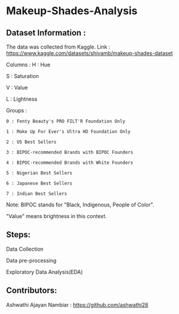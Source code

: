 # Makeup-Shades-Analysis

## Dataset Information :
The data was collected from Kaggle. Link : https://www.kaggle.com/datasets/shivamb/makeup-shades-dataset

Columns :
H : Hue

S : Saturation

V : Value

L : Lightness

Groups :

    0 : Fenty Beauty's PRO FILT'R Foundation Only

    1 : Make Up For Ever's Ultra HD Foundation Only

    2 : US Best Sellers

    3 : BIPOC-recommended Brands with BIPOC Founders

    4 : BIPOC-recommended Brands with White Founders

    5 : Nigerian Best Sellers

    6 : Japanese Best Sellers

    7 : Indian Best Sellers

Note:
BIPOC stands for "Black, Indigenous, People of Color".

"Value" means brightness in this context.

## Steps:

Data Collection

Data pre-processing

Exploratory Data Analysis(EDA)

## Contributors:

Ashwathi Ajayan Nambiar : https://github.com/ashwathi28
